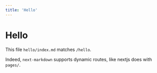 ```yaml
---
title: 'Hello'
---
```


# Hello

This file `hello/index.md` matches `/hello`.

Indeed, `next-markdown` supports dynamic routes, like nextjs does with `pages/`.
